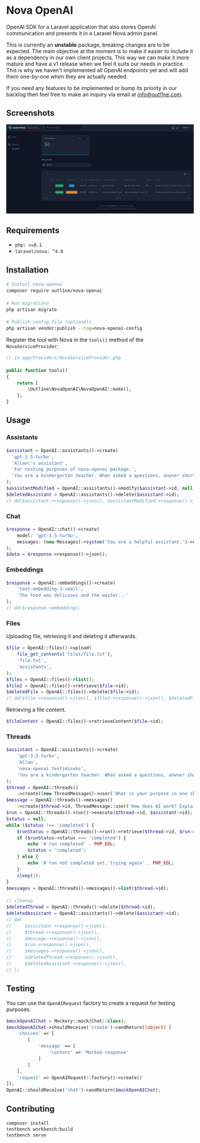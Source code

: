 # Nova OpenAI

OpenAI SDK for a Laravel application that also stores OpenAI communication and presents it in a Laravel Nova admin panel.

This is currently an **unstable** package, breaking changes are to be expected. The main objective at the moment is to make it easier to include it as a dependency in our own client projects. This way we can make it more mature and have a v1 release when we feel it suits our needs in practice. This is why we haven't implemented all OpenAI endpoints yet and will add them one-by-one when they are actually needed.

If you need any features to be implemented or bump its priority in our backlog then feel free to make an inquiry via email at info@outl1ne.com.

## Screenshots

![Screenshot](resources/media/screenshot1.png)

## Requirements

- `php: >=8.1`
- `laravel/nova: ^4.0`

## Installation

```bash
# Install nova-openai
composer require outl1ne/nova-openai

# Run migrations
php artisan migrate

# Publish config file (optional)
php artisan vendor:publish --tag=nova-openai-config
```

Register the tool with Nova in the `tools()` method of the `NovaServiceProvider`:

```php
// in app/Providers/NovaServiceProvider.php

public function tools()
{
    return [
        \Outl1ne\NovaOpenAI\NovaOpenAI::make(),
    ];
}
```

## Usage

### Assistants

```php
$assistant = OpenAI::assistants()->create(
  'gpt-3.5-turbo',
  'Allan\'s assistant',
  'For testing purposes of nova-openai package.',
  'You are a kindergarten teacher. When asked a questions, anwser shortly and as a young child could understand.'
);
$assistantModified = OpenAI::assistants()->modify($assistant->id, null, 'Allan\'s assistant!');
$deletedAssistant = OpenAI::assistants()->delete($assistant->id);
// dd($assistant->response()->json(), $assistantModified->response()->json(), $deletedAssistant->response()->json());
```

### Chat

```php
$response = OpenAI::chat()->create(
    model: 'gpt-3.5-turbo',
    messages: (new Messages)->system('You are a helpful assistant.')->user('Hello!'),
);
$data = $response->response()->json();
```

### Embeddings

```php
$response = OpenAI::embeddings()->create(
    'text-embedding-3-small',
    'The food was delicious and the waiter...'
);
// dd($response->embedding);
```

### Files

Uploading file, retrieving it and deleting it afterwards.

```php
$file = OpenAI::files()->upload(
    file_get_contents('files/file.txt'),
    'file.txt',
    'assistants',
);
$files = OpenAI::files()->list();
$file2 = OpenAI::files()->retrieve($file->id);
$deletedFile = OpenAI::files()->delete($file->id);
// dd($file->response()->json(), $file2->response()->json(), $deletedFile->response()->json());
```

Retrieving a file content.

```php
$fileContent = OpenAI::files()->retrieveContent($file->id);
```

### Threads

```php
$assistant = OpenAI::assistants()->create(
    'gpt-3.5-turbo',
    'Allan',
    'nova-openai testimiseks',
    'You are a kindergarten teacher. When asked a questions, anwser shortly and as a young child could understand.'
);
$thread = OpenAI::threads()
    ->create((new ThreadMessages)->user('What is your purpose in one short sentence?'));
$message = OpenAI::threads()->messages()
    ->create($thread->id, ThreadMessage::user('How does AI work? Explain it in simple terms in one sentence.'));
$run = OpenAI::threads()->run()->execute($thread->id, $assistant->id);
$status = null;
while ($status !== 'completed') {
    $runStatus = OpenAI::threads()->run()->retrieve($thread->id, $run->id);
    if ($runStatus->status === 'completed') {
        echo '# run completed' . PHP_EOL;
        $status = 'completed';
    } else {
        echo '# run not completed yet, trying again' . PHP_EOL;
    }
    sleep(1);
}
$messages = OpenAI::threads()->messages()->list($thread->id);

// cleanup
$deletedThread = OpenAI::threads()->delete($thread->id);
$deletedAssistant = OpenAI::assistants()->delete($assistant->id);
// dd(
//     $assistant->response()->json(),
//     $thread->response()->json(),
//     $message->response()->json(),
//     $run->response()->json(),
//     $messages->response()->json(),
//     $deletedThread->response()->json(),
//     $deletedAssistant->response()->json(),
// );
```

## Testing

You can use the `OpenAIRequest` factory to create a request for testing purposes.

```php
$mockOpenAIChat = Mockery::mock(Chat::class);
$mockOpenAIChat->shouldReceive('create')->andReturn((object) [
    'choices' => [
        [
            'message' => [
                'content' => 'Mocked response'
            ]
        ]
    ],
    'request' => OpenAIRequest::factory()->create()
]);
OpenAI::shouldReceive('chat')->andReturn($mockOpenAIChat);
```

## Contributing

```
composer install
testbench workbench:build
testbench serve
```
